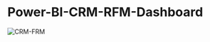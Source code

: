 # Power-BI-CRM-RFM-Dashboard


![CRM-FRM](https://github.com/hilxwang/Power-BI-CRM-RFM-Dashboard/assets/96967687/06fdc46f-463f-464b-8230-56e21264de6c)

